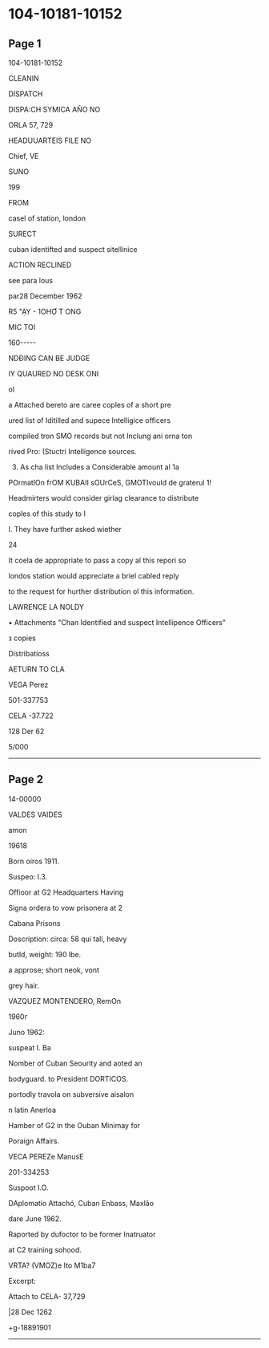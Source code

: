 # 104-10181-10152

## Page 1

104-10181-10152

CLEANIN

DISPATCH

DISPA:CH SYMICA AÑO NO

ORLA 57, 729

HEADUUARTEIS FILE NO

Chief, VE

SUNO

199

FROM

casel of station, london

SURECT

cuban identifted and suspect sitellinice

ACTION RECLINED

see para lous

par28 December 1962

R5 "ẠY - 1OHỢ T ONG

MIC TOI

160-----

NDĐING CAN BE JUDGE

IY QUAURED NO DESK ONI

ol

a Attached bereto are caree coples of a short pre

ured list of Iditilled and supece Intelligice officers

compiled tron SMO records but not Inclung ani orna ton

rived Pro: (Stuctri Intelligence sources.

3. As cha list Includes a Considerable amount al 1a

POrmatIOn frOM KUBAII sOUrCeS, GMOTIvould de graterul 1!

Headmirters would consider girlag clearance to distribute

coples of this study to I

I. They have further asked wiether

24

It coela de appropriate to pass a copy al this repori so

londos station would appreciate a briel cabled reply

to the request for hurther distribution ol this information.

LAWRENCE LA NOLDY

• Attachments "Chan Identified and suspect Intellipence Officers"

з copies

Distribatioss

AETURN TO CLA

VEGA Perez

501-337753

CELA -37.722

128 Der 62

5/000

---

## Page 2

14-00000

VALDES VAIDES

amon

19618

Born oiros 1911.

Suspeo: I.3.

Offioor at G2 Headquarters Having

Signa ordera to vow prisonera at 2

Cabana Prisons

Doscription: circa: 58 qui tall, heavy

butld, weight: 190 lbe.

a approse; short neok, vont

grey hair.

VAZQUEZ MONTENDERO, RemOn

1960г

Juno 1962:

suspeat I. Ba

Nomber of Cuban Seourity and aoted an

bodyguard. to President DORTICOS.

portodly travola on subversive aisalon

n latin Anerloa

Hamber of G2 in the Ouban Minimay for

Poraign Affairs.

VECA PEREZe ManusE

201-334253

Suspoot I.O.

DAplomatio Attachó, Cuban Enbass, Maxlão

dare June 1962.

Raported by dufoctor to be former Inatruator

at C2 training sohood.

VRTA? (VMOZ)e Ito M1ba7

Excerpt:

Attach to CELA- 37,729

|28 Dec 1262

+g-18891901

---

